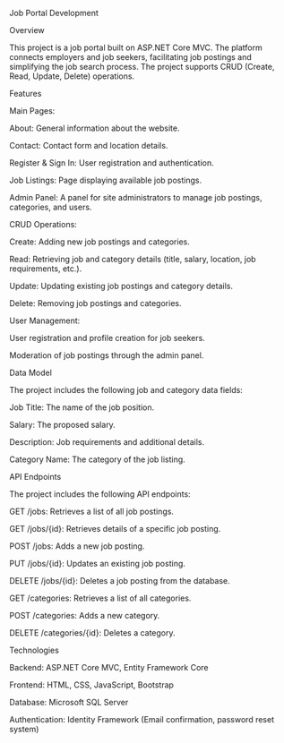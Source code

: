 Job Portal Development

Overview

This project is a job portal built on ASP.NET Core MVC. The platform connects employers and job seekers, facilitating job postings and simplifying the job search process. The project supports CRUD (Create, Read, Update, Delete) operations.

Features

Main Pages:

About: General information about the website.

Contact: Contact form and location details.

Register & Sign In: User registration and authentication.

Job Listings: Page displaying available job postings.

Admin Panel: A panel for site administrators to manage job postings, categories, and users.

CRUD Operations:

Create: Adding new job postings and categories.

Read: Retrieving job and category details (title, salary, location, job requirements, etc.).

Update: Updating existing job postings and category details.

Delete: Removing job postings and categories.

User Management:

User registration and profile creation for job seekers.

Moderation of job postings through the admin panel.

Data Model

The project includes the following job and category data fields:

Job Title: The name of the job position.

Salary: The proposed salary.

Description: Job requirements and additional details.

Category Name: The category of the job listing.

API Endpoints

The project includes the following API endpoints:

GET /jobs: Retrieves a list of all job postings.

GET /jobs/{id}: Retrieves details of a specific job posting.

POST /jobs: Adds a new job posting.

PUT /jobs/{id}: Updates an existing job posting.

DELETE /jobs/{id}: Deletes a job posting from the database.

GET /categories: Retrieves a list of all categories.

POST /categories: Adds a new category.

DELETE /categories/{id}: Deletes a category.

Technologies

Backend: ASP.NET Core MVC, Entity Framework Core

Frontend: HTML, CSS, JavaScript, Bootstrap

Database: Microsoft SQL Server

Authentication: Identity Framework (Email confirmation, password reset system)

